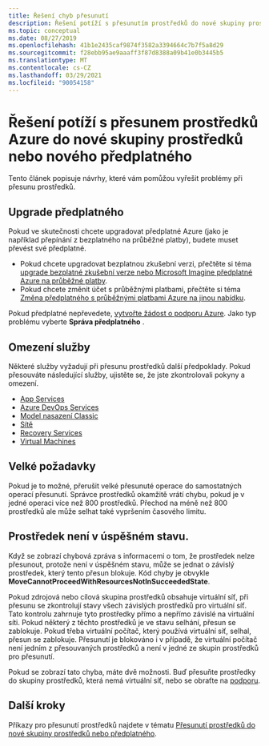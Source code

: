 ```yaml
---
title: Řešení chyb přesunutí
description: Řešení potíží s přesunutím prostředků do nové skupiny prostředků nebo předplatného.
ms.topic: conceptual
ms.date: 08/27/2019
ms.openlocfilehash: 41b1e2435caf9874f3582a3394664c7b7f5a8d29
ms.sourcegitcommit: f28ebb95ae9aaaff3f87d8388a09b41e0b3445b5
ms.translationtype: MT
ms.contentlocale: cs-CZ
ms.lasthandoff: 03/29/2021
ms.locfileid: "90054158"
---
```

# <a name="troubleshoot-moving-azure-resources-to-new-resource-group-or-subscription"></a>Řešení potíží s přesunem prostředků Azure do nové skupiny prostředků nebo nového předplatného

Tento článek popisuje návrhy, které vám pomůžou vyřešit problémy při přesunu prostředků.

## <a name="upgrade-a-subscription"></a>Upgrade předplatného

Pokud ve skutečnosti chcete upgradovat předplatné Azure (jako je například přepínání z bezplatného na průběžné platby), budete muset převést své předplatné.

* Pokud chcete upgradovat bezplatnou zkušební verzi, přečtěte si téma [upgrade bezplatné zkušební verze nebo Microsoft Imagine předplatné Azure na průběžné platby](../../cost-management-billing/manage/upgrade-azure-subscription.md).
* Pokud chcete změnit účet s průběžnými platbami, přečtěte si téma [Změna předplatného s průběžnými platbami Azure na jinou nabídku](../../cost-management-billing/manage/switch-azure-offer.md).

Pokud předplatné nepřevedete, [vytvořte žádost o podporu Azure](../../azure-portal/supportability/how-to-create-azure-support-request.md). Jako typ problému vyberte **Správa předplatného** .

## <a name="service-limitations"></a>Omezení služby

Některé služby vyžadují při přesunu prostředků další předpoklady. Pokud přesouváte následující služby, ujistěte se, že jste zkontrolovali pokyny a omezení.

* [App Services](./move-limitations/app-service-move-limitations.md)
* [Azure DevOps Services](/azure/devops/organizations/billing/change-azure-subscription?toc=/azure/azure-resource-manager/toc.json)
* [Model nasazení Classic](./move-limitations/classic-model-move-limitations.md)
* [Sítě](./move-limitations/networking-move-limitations.md)
* [Recovery Services](../../backup/backup-azure-move-recovery-services-vault.md?toc=/azure/azure-resource-manager/toc.json)
* [Virtual Machines](./move-limitations/virtual-machines-move-limitations.md)

## <a name="large-requests"></a>Velké požadavky

Pokud je to možné, přerušit velké přesunuté operace do samostatných operací přesunutí. Správce prostředků okamžitě vrátí chybu, pokud je v jedné operaci více než 800 prostředků. Přechod na méně než 800 prostředků ale může selhat také vypršením časového limitu.

## <a name="resource-not-in-succeeded-state"></a>Prostředek není v úspěšném stavu.

Když se zobrazí chybová zpráva s informacemi o tom, že prostředek nelze přesunout, protože není v úspěšném stavu, může se jednat o závislý prostředek, který tento přesun blokuje. Kód chyby je obvykle **MoveCannotProceedWithResourcesNotInSucceededState**.

Pokud zdrojová nebo cílová skupina prostředků obsahuje virtuální síť, při přesunu se zkontrolují stavy všech závislých prostředků pro virtuální síť. Tato kontrolu zahrnuje tyto prostředky přímo a nepřímo závislé na virtuální síti. Pokud některý z těchto prostředků je ve stavu selhání, přesun se zablokuje. Pokud třeba virtuální počítač, který používá virtuální síť, selhal, přesun se zablokuje. Přesunutí je blokováno i v případě, že virtuální počítač není jedním z přesouvaných prostředků a není v jedné ze skupin prostředků pro přesunutí.

Pokud se zobrazí tato chyba, máte dvě možnosti. Buď přesuňte prostředky do skupiny prostředků, která nemá virtuální síť, nebo se obraťte na [podporu](../../azure-portal/supportability/how-to-create-azure-support-request.md).

## <a name="next-steps"></a>Další kroky

Příkazy pro přesunutí prostředků najdete v tématu [Přesunutí prostředků do nové skupiny prostředků nebo předplatného](move-resource-group-and-subscription.md).
